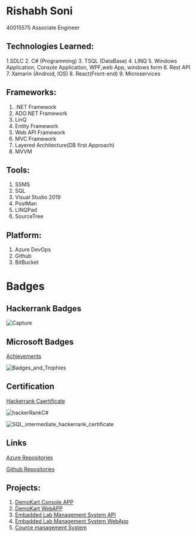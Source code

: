 
# Rishabh Soni 
40015575
Associate Engineer 

## Technologies Learned:

  1.SDLC
  2. C# (Programming) 
  3. TSQL (DataBase) 
  4. LINQ 
  5. Windows Application, Console Application, WPF,web App, windows form
  6. Rest API
  7. Xamarin (Android, IOS)
  8. React(Front-end)
  9. Microservices

## Frameworks:

1. .NET Framework
2. ADO.NET Framework 
3. LinQ 
4. Entity Framework 
5. Web API Framework 
6. MVC Framework 
7. Layered Architecture(DB first Approach) 
8. MVVM

## Tools:

1. SSMS 
2. SQL 
3. Visual Studio 2019 
4. PostMan 
5. LINQPad
6. SourceTree

## Platform:

1. Azure DevOps 
2. Github 
3. BitBucket

# Badges

## Hackerrank Badges
![Capture](https://user-images.githubusercontent.com/78849691/111938939-0f194d80-8af1-11eb-98aa-1c6867392135.JPG)

## Microsoft Badges 
[Achievements](https://docs.microsoft.com/en-us/users/rishabhsoni-1968/achievements)

![Badges_and_Trophies](https://user-images.githubusercontent.com/78849691/111939361-15f49000-8af2-11eb-913a-7bbb5ff89d38.JPG)

## Certification

[Hackerrank Caertificate](https://www.hackerrank.com/certificates/065874f1cb17)

![hackerRankC#](https://user-images.githubusercontent.com/78849691/111939787-2eb17580-8af3-11eb-9dcf-41404ed81c49.png)

![SQL_intermediate_hackerrank_certificate](https://user-images.githubusercontent.com/78849691/114190553-52721980-9943-11eb-9d3d-2275bc9ca589.png)

## Links

[Azure Repositories](https://dev.azure.com/rishabhsoni0145)

[Github Repositories](https://github.com/99003508)

## Projects:

1.  [DemoKart Console APP](https://dev.azure.com/rishabhsoni0145/99003508_DemoKart_App)
2.  [DemoKart WebAPP](https://dev.azure.com/rishabhsoni0145/99003508_DemoKart_WebApp)
3.  [Embadded Lab Management System API](https://dev.azure.com/rishabhsoni0145/99003808_Emb_Lab_Mgmt)
4.  [Embadded Lab Management System WebApp](https://dev.azure.com/rishabhsoni0145/99003508_Embd_Lab_Mgnt_MVC)
5.  [Cource management System](https://dev.azure.com/rishabhsoni0145/G2_Course_Management_System)
